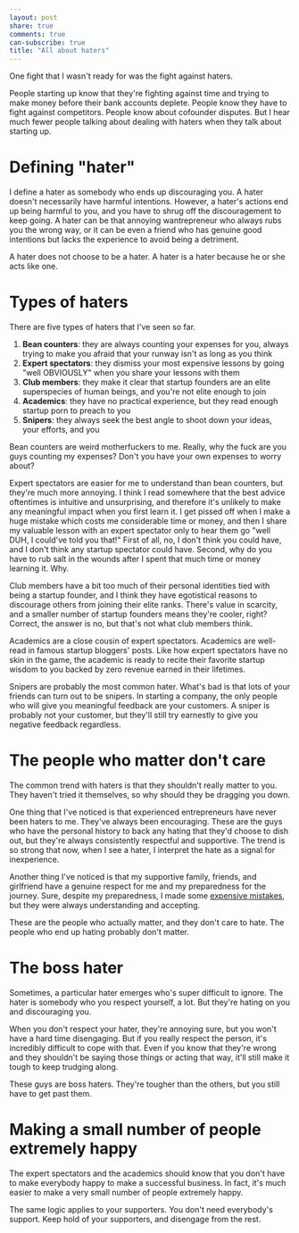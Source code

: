 ```yaml
---
layout: post
share: true
comments: true
can-subscribe: true
title: "All about haters"
---
```


One fight that I wasn't ready for was the fight against haters.

People starting up know that they're fighting against time and trying to make money before their bank accounts deplete. People know they have to fight against competitors. People know about cofounder disputes. But I hear much fewer people talking about dealing with haters when they talk about starting up.

# Defining "hater"

I define a hater as somebody who ends up discouraging you. A hater doesn't necessarily have harmful intentions. However, a hater's actions end up being harmful to you, and you have to shrug off the discouragement to keep going. A hater can be that annoying wantrepreneur who always rubs you the wrong way, or it can be even a friend who has genuine good intentions but lacks the experience to avoid being a detriment.

A hater does not choose to be a hater. A hater is a hater because he or she acts like one.

# Types of haters

There are five types of haters that I've seen so far.

1. **Bean counters**: they are always counting your expenses for you, always trying to make you afraid that your runway isn't as long as you think
1. **Expert spectators**: they dismiss your most expensive lessons by going "well OBVIOUSLY" when you share your lessons with them
1. **Club members**: they make it clear that startup founders are an elite superspecies of human beings, and you're not elite enough to join
1. **Academics**: they have no practical experience, but they read enough startup porn to preach to you
1. **Snipers**: they always seek the best angle to shoot down your ideas, your efforts, and you

Bean counters are weird motherfuckers to me. Really, why the fuck are you guys counting my expenses? Don't you have your own expenses to worry about?

Expert spectators are easier for me to understand than bean counters, but they're much more annoying. I think I read somewhere that the best advice oftentimes is intuitive and unsurprising, and therefore it's unlikely to make any meaningful impact when you first learn it. I get pissed off when I make a huge mistake which costs me considerable time or money, and then I share my valuable lesson with an expert spectator only to hear them go "well DUH, I could've told you that!" First of all, no, I don't think you could have, and I don't think any startup spectator could have. Second, why do you have to rub salt in the wounds after I spent that much time or money learning it. Why.

Club members have a bit too much of their personal identities tied with being a startup founder, and I think they have egotistical reasons to discourage others from joining their elite ranks. There's value in scarcity, and a smaller number of startup founders means they're cooler, right? Correct, the answer is no, but that's not what club members think.

Academics are a close cousin of expert spectators. Academics are well-read in famous startup bloggers' posts. Like how expert spectators have no skin in the game, the academic is ready to recite their favorite startup wisdom to you backed by zero revenue earned in their lifetimes.

Snipers are probably the most common hater. What's bad is that lots of your friends can turn out to be snipers. In starting a company, the only people who will give you meaningful feedback are your customers. A sniper is probably not your customer, but they'll still try earnestly to give you negative feedback regardless.

# The people who matter don't care

The common trend with haters is that they shouldn't really matter to you. They haven't tried it themselves, so why should they be dragging you down.

One thing that I've noticed is that experienced entrepreneurs have never been haters to me. They've always been encouraging. These are the guys who have the personal history to back any hating that they'd choose to dish out, but they're always consistently respectful and supportive. The trend is so strong that now, when I see a hater, I interpret the hate as a signal for inexperience.

Another thing I've noticed is that my supportive family, friends, and girlfriend have a genuine respect for me and my preparedness for the journey. Sure, despite my preparedness, I made some <a href="http://www.dillonforrest.com/startup/my-biggest-expenses-so-far/" target="_blank">expensive mistakes</a>, but they were always understanding and accepting.

These are the people who actually matter, and they don't care to hate. The people who end up hating probably don't matter.

# The boss hater

Sometimes, a particular hater emerges who's super difficult to ignore. The hater is somebody who you respect yourself, a lot. But they're hating on you and discouraging you.

When you don't respect your hater, they're annoying sure, but you won't have a hard time disengaging. But if you really respect the person, it's incredibly difficult to cope with that. Even if you know that they're wrong and they shouldn't be saying those things or acting that way, it'll still make it tough to keep trudging along.

These guys are boss haters. They're tougher than the others, but you still have to get past them.

# Making a small number of people extremely happy

The expert spectators and the academics should know that you don't have to make everybody happy to make a successful business. In fact, it's much easier to make a very small number of people extremely happy.

The same logic applies to your supporters. You don't need everybody's support. Keep hold of your supporters, and disengage from the rest.